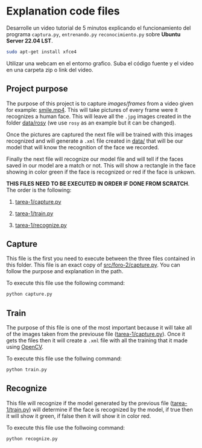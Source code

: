 # Explanation code files

Desarrolle un video tutorial de 5 minutos explicando el funcionamiento del programa `captura.py`, `entrenando.py` `reconocimiento.py` sobre **Ubuntu Server 22.04 LST**.

```bash
sudo apt-get install xfce4
``` 

Utilizar una webcam en el entorno grafico. Suba el código fuente y el video en una carpeta zip o link del video.

## Project purpose

The purpose of this project is to capture *images/frames* from a video given for example: [smile.mp4](../../../public/assets/smile.mp4). This will take pictures of every frame were it recognizes a human face. This will leave all the `.jpg` images created in the folder [data/rosy](../../../public/data/rosy/) (we use `rosy` as an example but it can be changed). 

Once the pictures are captured the next file will be trained with this images recognized and will generate a `.xml` file created in [data/](../../../public/data/) that will be our model that will know the recognition of the face we recorded. 

Finally the next file will recognize our model file and will tell if the faces saved in our model are a match or not. This will show a rectangle in the face showing in color green if the face is recognized or red if the face is unkown.

**THIS FILES NEED TO BE EXECUTED IN ORDER IF DONE FROM SCRATCH**. The order is the following:

1. [tarea-1/capture.py](./capture.py)

2. [tarea-1/train.py](./train.py)

3. [tarea-1/recognize.py](./recognize.py)


## Capture

This file is the first you need to execute between the three files contained in this folder. This file is an exact copy of [src/foro-2/capture.py](../foro-2/capture.py). You can follow the purpose and explanation in the path.

To execute this file use the following command:

```bash
python capture.py
```

## Train

The purpose of this file is one of the most important because it will take all of the images taken from the previouse file ([tarea-1/capture.py](../tarea-1/capture.py)). Once it gets the files then it will create a `.xml` file with all the training that it made using [OpenCV](https://github.com/opencv/opencv).

To execute this file use the follwing command:

```bash
python train.py
```

## Recognize

This file will recognize if the model generated by the previous file ([tarea-1/train.py](../tarea-1/train.py)) will determine if the face is recognized by the model, if true then it will show it green, if false then it will show it in color red.

To execute this file use the follwoing command:

```bash
python recognize.py
```
